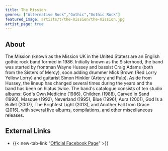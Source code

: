 ```yaml
---
title: The Mission
genres: ["Alternative Rock","Gothic","Gothic Rock"]
featured_image: artists/t/the-mission/the-mission.jpg
artist_page: true
---
```

## About

The Mission (known as the Mission UK in the United States) are an English gothic rock band formed in 1986.
Initially known as the Sisterhood, the band was started by frontman Wayne Hussey and bassist Craig Adams (both from the Sisters of Mercy), soon adding drummer Mick Brown (Red Lorry Yellow Lorry) and guitarist Simon Hinkler (Artery and Pulp). Aside from Hussey, the lineup has changed several times during the years and the band has been on hiatus twice.
The band's catalogue consists of ten studio albums: God's Own Medicine (1986), Children (1988), Carved in Sand (1990), Masque (1992), Neverland (1995), Blue (1996), Aura (2001), God Is a Bullet (2007), The Brightest Light (2013), and Another Fall from Grace (2016), with several live albums, compilations, and other miscellaneous releases.



## External Links

- {{< new-tab-link "[Official Facebook Page](https://www.facebook.com/themissionuk)" >}}

